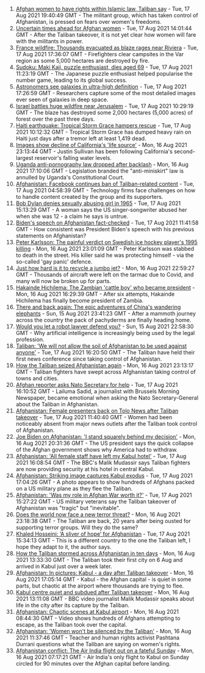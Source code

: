 1. [Afghan women to have rights within Islamic law, Taliban say](https://www.bbc.co.uk/news/world-asia-58249952) - Tue, 17 Aug 2021 19:40:49 GMT - The militant group, which has taken control of Afghanistan, is pressed on fears over women's freedoms.
2. [Uncertain times ahead for Afghan women](https://www.bbc.co.uk/news/world-asia-58244017) - Tue, 17 Aug 2021 14:01:44 GMT - After the Taliban takeover, it is not yet clear how women will fare with the militants in power.
3. [France wildfire: Thousands evacuated as blaze rages near Riviera](https://www.bbc.co.uk/news/world-europe-58243066) - Tue, 17 Aug 2021 17:36:07 GMT - Firefighters clear campsites in the Var region as some 5,000 hectares are destroyed by fire.
4. [Sudoku: Maki Kaji, puzzle enthusiast, dies aged 69](https://www.bbc.co.uk/news/world-asia-58243126) - Tue, 17 Aug 2021 11:23:19 GMT - The Japanese puzzle enthusiast helped popularise the number game, leading to its global success.
5. [Astronomers see galaxies in ultra-high definition](https://www.bbc.co.uk/news/science-environment-57998940) - Tue, 17 Aug 2021 17:26:59 GMT - Researchers capture some of the most detailed images ever seen of galaxies in deep space.
6. [Israel battles huge wildfire near Jerusalem](https://www.bbc.co.uk/news/world-middle-east-58243631) - Tue, 17 Aug 2021 10:29:19 GMT - The blaze has destroyed some 2,000 hectares (5,000 acres) of forest over the past three days.
7. [Haiti earthquake: Tropical Storm Grace hampers rescue](https://www.bbc.co.uk/news/world-latin-america-58222888) - Tue, 17 Aug 2021 10:12:32 GMT - Tropical Storm Grace has dumped heavy rain on Haiti just days after a tremor left at least 1,419 dead.
8. [Images show decline of California's 'life source'](https://www.bbc.co.uk/news/world-us-canada-58232044) - Mon, 16 Aug 2021 23:13:44 GMT - Justin Sullivan has been following California's second-largest reservoir's falling water levels.
9. [Uganda anti-pornography law dropped after backlash](https://www.bbc.co.uk/news/world-africa-58235637) - Mon, 16 Aug 2021 17:10:06 GMT - Legislation branded the "anti-miniskirt" law is annulled by Uganda's Constitutional Court.
10. [Afghanistan: Facebook continues ban of Taliban-related content](https://www.bbc.co.uk/news/business-58239786) - Tue, 17 Aug 2021 04:58:39 GMT - Technology firms face challenges on how to handle content created by the group and its supporters.
11. [Bob Dylan denies sexually abusing girl in 1965](https://www.bbc.co.uk/news/entertainment-arts-58239195) - Tue, 17 Aug 2021 15:13:29 GMT - A woman says the US singer-songwriter abused her when she was 12 - a claim he says is untrue.
12. [Biden's speech on Afghanistan fact-checked](https://www.bbc.co.uk/news/58243158) - Tue, 17 Aug 2021 11:41:58 GMT - How consistent was President Biden's speech with his previous statements on Afghanistan?
13. [Peter Karlsson: The painful verdict on Swedish ice hockey player's 1995 killing](https://www.bbc.co.uk/sport/ice-hockey/58101549) - Mon, 16 Aug 2021 23:01:09 GMT - Peter Karlsson was stabbed to death in the street. His killer said he was protecting himself - via the so-called 'gay panic' defence.
14. [Just how hard is it to recycle a jumbo jet?](https://www.bbc.co.uk/news/business-57983174) - Mon, 16 Aug 2021 22:59:27 GMT - Thousands of aircraft were left on the tarmac due to Covid, and many will now be broken up for parts.
15. [Hakainde Hichilema: The Zambian 'cattle boy' who became president](https://www.bbc.co.uk/news/world-africa-58229710) - Mon, 16 Aug 2021 16:29:39 GMT - After six attempts, Hakainde Hichilema has finally become president of Zambia.
16. [There and back again: The epic adventures of China's wandering elephants](https://www.bbc.co.uk/news/world-asia-china-58196663) - Sun, 15 Aug 2021 23:41:23 GMT - After a mammoth journey across the country the pack of pachyderms are finally heading home.
17. [Would you let a robot lawyer defend you?](https://www.bbc.co.uk/news/business-58158820) - Sun, 15 Aug 2021 22:58:30 GMT - Why artificial intelligence is increasingly being used by the legal profession.
18. [Taliban: 'We will not allow the soil of Afghanistan to be used against anyone'](https://www.bbc.co.uk/news/world-asia-58249178) - Tue, 17 Aug 2021 16:20:50 GMT - The Taliban have held their first news conference since taking control of Afghanistan.
19. [How the Taliban seized Afghanistan again](https://www.bbc.co.uk/news/world-asia-58238023) - Mon, 16 Aug 2021 23:13:17 GMT - Taliban fighters have swept across Afghanistan taking control of towns and cities.
20. [Afghan reporter asks Nato Secretary for help](https://www.bbc.co.uk/news/world-asia-58250062) - Tue, 17 Aug 2021 16:10:52 GMT - Lailuma Sadid, a journalist with Brussels Morning Newspaper, became emotional when asking the Nato Secretary-General about the Taliban in Afghanistan.
21. [Afghanistan: Female presenters back on Tolo News after Taliban takeover](https://www.bbc.co.uk/news/world-asia-58241000) - Tue, 17 Aug 2021 11:40:40 GMT - Women had been noticeably absent from major news outlets after the Taliban took control of Afghanistan.
22. [Joe Biden on Afghanistan: 'I stand squarely behind my decision'](https://www.bbc.co.uk/news/world-us-canada-58238557) - Mon, 16 Aug 2021 20:31:36 GMT - The US president says the quick collapse of the Afghan government shows why America had to withdraw.
23. [Afghanistan: 'All female staff have left my Kabul hotel'](https://www.bbc.co.uk/news/world-asia-58243134) - Tue, 17 Aug 2021 16:08:54 GMT - The BBC's Malik Mudassir says Taliban fighters are now providing security at his hotel in central Kabul.
24. [Afghanistan: Striking image captures Kabul exodus](https://www.bbc.co.uk/news/world-asia-58242733) - Tue, 17 Aug 2021 17:04:26 GMT - A photo appears to show hundreds of Afghans packed on a US military plane as they flee the Taliban.
25. [Afghanistan: 'Was my role in Afghan War worth it?'](https://www.bbc.co.uk/news/world-us-canada-58247092) - Tue, 17 Aug 2021 15:27:22 GMT - US military veterans say the Taliban takeover of Afghanistan was "tragic" but "inevitable".
26. [Does the world now face a new terror threat?](https://www.bbc.co.uk/news/world-asia-58232041) - Mon, 16 Aug 2021 23:18:38 GMT - The Taliban are back, 20 years after being ousted for supporting terror groups. Will they do the same?
27. [Khaled Hosseini: ‘A sliver of hope’ for Afghanistan](https://www.bbc.co.uk/news/world-asia-58245606) - Tue, 17 Aug 2021 15:34:13 GMT - This is a different country to the one the Taliban left, I hope they adapt to it, the author says.
28. [How the Taliban stormed across Afghanistan in ten days](https://www.bbc.co.uk/news/world-58232525) - Mon, 16 Aug 2021 13:33:30 GMT - The Taliban took their first city on 6 Aug and arrived in Kabul just over a week later.
29. [Afghanistan: In pictures: Kabul - a day after Taliban takeover](https://www.bbc.co.uk/news/in-pictures-58225117) - Mon, 16 Aug 2021 17:05:14 GMT - Kabul - the Afghan capital - is quiet in some parts, but chaotic at the airport where thousands are trying to flee.
30. [Kabul centre quiet and subdued after Taliban takeover](https://www.bbc.co.uk/news/world-asia-58232815) - Mon, 16 Aug 2021 13:11:08 GMT - BBC video journalist Malik Mudassir speaks about life in the city after its capture by the Taliban.
31. [Afghanistan: Chaotic scenes at Kabul airport](https://www.bbc.co.uk/news/world-asia-58226712) - Mon, 16 Aug 2021 08:44:30 GMT - Video shows hundreds of Afghans attempting to escape, as the Taliban took over the capital.
32. [Afghanistan: 'Women won't be silenced by the Taliban'](https://www.bbc.co.uk/news/world-asia-58230070) - Mon, 16 Aug 2021 11:37:46 GMT - Teacher and human rights activist Pashtana Durrani questions what the Taliban are saying on women's rights.
33. [Afghanistan conflict: The Air India flight out on a fateful Sunday](https://www.bbc.co.uk/news/world-asia-india-58228280) - Mon, 16 Aug 2021 07:17:21 GMT - Air India's only flight to Kabul on Sunday circled for 90 minutes over the Afghan capital before landing.
